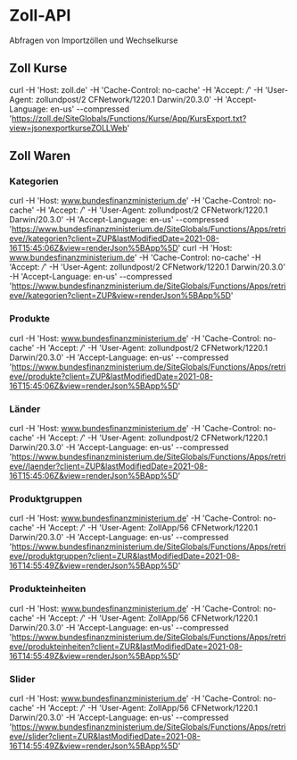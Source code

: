 # Zoll-API

Abfragen von Importzöllen und Wechselkurse

## Zoll Kurse
curl -H 'Host: zoll.de' -H 'Cache-Control: no-cache' -H 'Accept: */*' -H 'User-Agent: zollundpost/2 CFNetwork/1220.1 Darwin/20.3.0' -H 'Accept-Language: en-us' --compressed 'https://zoll.de/SiteGlobals/Functions/Kurse/App/KursExport.txt?view=jsonexportkurseZOLLWeb'

## Zoll Waren

### Kategorien
curl -H 'Host: www.bundesfinanzministerium.de' -H 'Cache-Control: no-cache' -H 'Accept: */*' -H 'User-Agent: zollundpost/2 CFNetwork/1220.1 Darwin/20.3.0' -H 'Accept-Language: en-us' --compressed 'https://www.bundesfinanzministerium.de/SiteGlobals/Functions/Apps/retrieve//kategorien?client=ZUP&lastModifiedDate=2021-08-16T15:45:06Z&view=renderJson%5BApp%5D'
curl -H 'Host: www.bundesfinanzministerium.de' -H 'Cache-Control: no-cache' -H 'Accept: */*' -H 'User-Agent: zollundpost/2 CFNetwork/1220.1 Darwin/20.3.0' -H 'Accept-Language: en-us' --compressed 'https://www.bundesfinanzministerium.de/SiteGlobals/Functions/Apps/retrieve//kategorien?client=ZUP&view=renderJson%5BApp%5D'

### Produkte
curl -H 'Host: www.bundesfinanzministerium.de' -H 'Cache-Control: no-cache' -H 'Accept: */*' -H 'User-Agent: zollundpost/2 CFNetwork/1220.1 Darwin/20.3.0' -H 'Accept-Language: en-us' --compressed 'https://www.bundesfinanzministerium.de/SiteGlobals/Functions/Apps/retrieve//produkte?client=ZUP&lastModifiedDate=2021-08-16T15:45:06Z&view=renderJson%5BApp%5D'

### Länder
curl -H 'Host: www.bundesfinanzministerium.de' -H 'Cache-Control: no-cache' -H 'Accept: */*' -H 'User-Agent: zollundpost/2 CFNetwork/1220.1 Darwin/20.3.0' -H 'Accept-Language: en-us' --compressed 'https://www.bundesfinanzministerium.de/SiteGlobals/Functions/Apps/retrieve//laender?client=ZUP&lastModifiedDate=2021-08-16T15:45:06Z&view=renderJson%5BApp%5D'

### Produktgruppen
curl -H 'Host: www.bundesfinanzministerium.de' -H 'Cache-Control: no-cache' -H 'Accept: */*' -H 'User-Agent: ZollApp/56 CFNetwork/1220.1 Darwin/20.3.0' -H 'Accept-Language: en-us' --compressed 'https://www.bundesfinanzministerium.de/SiteGlobals/Functions/Apps/retrieve//produktgruppen?client=ZUR&lastModifiedDate=2021-08-16T14:55:49Z&view=renderJson%5BApp%5D'

### Produkteinheiten
curl -H 'Host: www.bundesfinanzministerium.de' -H 'Cache-Control: no-cache' -H 'Accept: */*' -H 'User-Agent: ZollApp/56 CFNetwork/1220.1 Darwin/20.3.0' -H 'Accept-Language: en-us' --compressed 'https://www.bundesfinanzministerium.de/SiteGlobals/Functions/Apps/retrieve//produkteinheiten?client=ZUR&lastModifiedDate=2021-08-16T14:55:49Z&view=renderJson%5BApp%5D'

### Slider
curl -H 'Host: www.bundesfinanzministerium.de' -H 'Cache-Control: no-cache' -H 'Accept: */*' -H 'User-Agent: ZollApp/56 CFNetwork/1220.1 Darwin/20.3.0' -H 'Accept-Language: en-us' --compressed 'https://www.bundesfinanzministerium.de/SiteGlobals/Functions/Apps/retrieve//slider?client=ZUR&lastModifiedDate=2021-08-16T14:55:49Z&view=renderJson%5BApp%5D'
